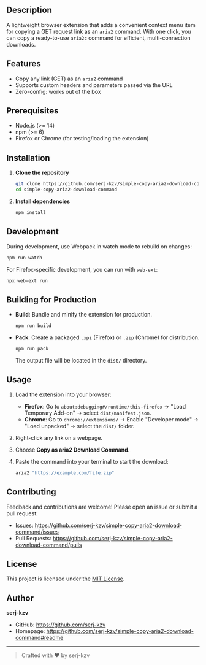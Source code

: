 ## Description

A lightweight browser extension that adds a convenient context menu item for copying a GET request link as an `aria2` command. With one click, you can copy a ready-to-use `aria2c` command for efficient, multi-connection downloads.

## Features

- Copy any link (GET) as an `aria2` command
- Supports custom headers and parameters passed via the URL
- Zero-config: works out of the box

## Prerequisites

- Node.js (>= 14)
- npm (>= 6)
- Firefox or Chrome (for testing/loading the extension)

## Installation

1. **Clone the repository**

   ```bash
   git clone https://github.com/serj-kzv/simple-copy-aria2-download-command.git
   cd simple-copy-aria2-download-command
   ```

2. **Install dependencies**

   ```bash
   npm install
   ```

## Development

During development, use Webpack in watch mode to rebuild on changes:

```bash
npm run watch
```

For Firefox-specific development, you can run with `web-ext`:

```bash
npx web-ext run
```

## Building for Production

- **Build**: Bundle and minify the extension for production.

  ```bash
  npm run build
  ```

- **Pack**: Create a packaged `.xpi` (Firefox) or `.zip` (Chrome) for distribution.

  ```bash
  npm run pack
  ```

  The output file will be located in the `dist/` directory.

## Usage

1. Load the extension into your browser:
    - **Firefox**: Go to `about:debugging#/runtime/this-firefox` → "Load Temporary Add-on" → select `dist/manifest.json`.
    - **Chrome**: Go to `chrome://extensions/` → Enable "Developer mode" → "Load unpacked" → select the `dist/` folder.

2. Right-click any link on a webpage.
3. Choose **Copy as aria2 Download Command**.
4. Paste the command into your terminal to start the download:

   ```bash
   aria2 "https://example.com/file.zip"
   ```

## Contributing

Feedback and contributions are welcome! Please open an issue or submit a pull request:

- Issues: https://github.com/serj-kzv/simple-copy-aria2-download-command/issues
- Pull Requests: https://github.com/serj-kzv/simple-copy-aria2-download-command/pulls

## License

This project is licensed under the [MIT License](https://github.com/serj-kzv/simple-copy-aria2-download-command/blob/main/LICENSE).

## Author

**serj-kzv**

- GitHub: https://github.com/serj-kzv
- Homepage: https://github.com/serj-kzv/simple-copy-aria2-download-command#readme

---

> Crafted with ❤️ by serj-kzv

